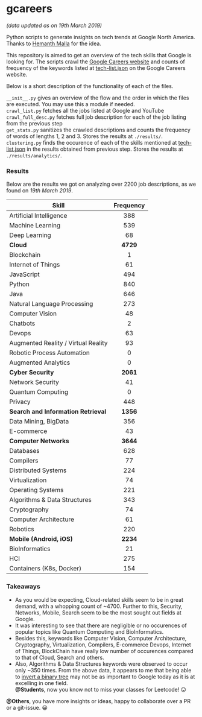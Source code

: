 # gcareers
_(data updated as on 19th March 2019)_

Python scripts to generate insights on tech trends at Google North America. Thanks to [Hemanth Malla](https://github.com/hemanthmalla) for the idea.

This repository is aimed to get an overview of the tech skills that Google is looking for. The scripts crawl the [Google Careers website](https://careers.google.com/jobs/results/?company=Google&company=YouTube&employment_type=FULL_TIME&hl=en_US&jlo=en_US&q=&sort_by=relevance) and counts of frequency of the keywords listed at [tech-list.json](https://github.com/sgsvenkatesh/gcareers/blob/master/tech-list.json) on the Google Careers website. 

Below is a short description of the functionality of each of the files.

`__init__.py` gives an overview of the flow and the order in which the files are executed. You may use this a module if needed.  
`crawl_list.py` fetches all the jobs listed at Google and YouTube  
`crawl_full_desc.py` fetches full job description for each of the job listing from the previous step  
`get_stats.py` sanitizes the crawled descriptions and counts the frequency of words of lengths 1, 2 and 3. Stores the results at `./results/`.  
`clustering.py` finds the occurence of each of the skills mentioned at [tech-list.json](https://github.com/sgsvenkatesh/gcareers/blob/master/tech-list.json) in the results obtained from previous step. Stores the results at `./results/analytics/`.

### Results

Below are the results we got on analyzing over 2200 job descriptions, as we found on _19th March 2019_.

| Skill                                 | Frequency         |
| ------------------------------------- | :---------------: |
| Artificial Intelligence               | 388               |
| Machine Learning                      | 539               |
| Deep Learning                         | 68                |
| **Cloud**                             | **4729**          |
| Blockchain                            | 1                 |
| Internet of Things                    | 61                |
| JavaScript                            | 494               |
| Python                                | 840               |
| Java                                  | 646               |
| Natural Language Processing           | 273               |
| Computer Vision                       | 48                |
| Chatbots                              | 2                 |
| Devops                                | 63                |
| Augmented Reality / Virtual Reality   | 93                |
| Robotic Process Automation            | 0                 |
| Augmented Analytics                   | 0                 |
| **Cyber Security**                    | **2061**          |
| Network Security                      | 41                |
| Quantum Computing                     | 0                 |
| Privacy                               | 448               |
| **Search and Information Retrieval**  | **1356**          |
| Data Mining, BigData                  | 356               |
| E-commerce                            | 43                |
| **Computer Networks**                 | **3644**          |
| Databases                             | 628               |
| Compilers                             | 77                |
| Distributed Systems                   | 224               |
| Virtualization                        | 74                |
| Operating Systems                     | 221               |
| Algorithms & Data Structures          | 343               |
| Cryptography                          | 74                |
| Computer Architecture                 | 61                |
| Robotics                              | 220               |
| **Mobile (Android, iOS)**             | **2234**          |
| BioInformatics                        | 21                |
| HCI                                   | 275               |
| Containers (K8s, Docker)              | 154               |

### Takeaways

* As you would be expecting, Cloud-related skills seem to be in great demand, with a whopping count of ~4700. Further to this, Security, Networks, Mobile, Search seem to be the most sought out fields at Google. 
* It was interesting to see that there are negligible or no occurences of popular topics like Quantum Computing and BioInformatics. 
* Besides this, keywords like Computer Vision, Computer Architecture, Cryptography, Virtualization, Compilers, E-commerce Devops, Internet of Things, BlockChain have really low number of occurences compared to that of Cloud, Search and others.
* Also, Algorithms & Data Structures keywords were observed to occur only ~350 times. From the above data, it appears to me that being able to [invert a binary tree](https://twitter.com/mxcl/status/608682016205344768?lang=en) may not be as important to Google today as it is at excelling in one field.  
__@Students__, now you know not to miss your classes for Leetcode! 😛

__@Others__, you have more insights or ideas, happy to collaborate over a PR or a git-issue. 😀